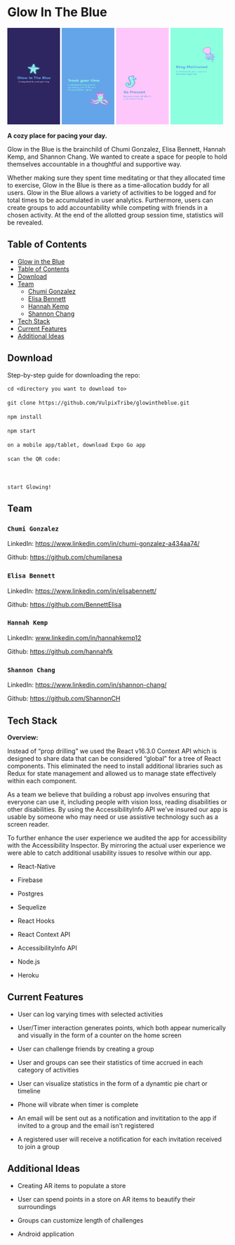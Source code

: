 <!-- @format -->

# Glow In The Blue

<img src="/assets/images/main-splash.png" height="220" width="120"> <img src="assets/images/hiw-squid.png" height="220" width="120">
<img src="assets/images/hiw-seahorse.png" height="220" width="120">
<img src="assets/images/hiw-octopus.png" height="220" width="120">

**A cozy place for pacing your day.**

Glow in the Blue is the brainchild of Chumi Gonzalez, Elisa Bennett, Hannah Kemp, and Shannon Chang. We wanted to create a space for people to hold themselves accountable in a thoughtful and supportive way. 

Whether making sure they spent time meditating or that they allocated time to exercise, Glow in the Blue is there as a time-allocation buddy for all users. Glow in the Blue allows a variety of activities to be logged and for total times to be accumulated in user analytics. Furthermore, users can create groups to add accountability while competing with friends in a chosen activity. At the end of the allotted group session time, statistics will be revealed. 

## Table of Contents

- [Glow in the Blue](https://glowintheblue.herokuapp.com/)
- [Table of Contents](#table-of-contents)
- [Download](#download)
- [Team](#team)
  - [Chumi Gonzalez](#chumi-gonzalez)
  - [Elisa Bennett](#elisa-bennett)
  - [Hannah Kemp](#hannah-kemp)
  - [Shannon Chang](#shannon-chang)
- [Tech Stack](#tech-stack)
- [Current Features](#current-features)
- [Additional Ideas](#additional-ideas)

## Download

Step-by-step guide for downloading the repo: 

```
cd <directory you want to download to>

git clone https://github.com/VulpixTribe/glowintheblue.git

npm install
    
npm start

on a mobile app/tablet, download Expo Go app

scan the QR code:



start Glowing!
```

## Team

### `Chumi Gonzalez`

LinkedIn: https://www.linkedin.com/in/chumi-gonzalez-a434aa74/

Github: https://github.com/chumilanesa

### `Elisa Bennett`

LinkedIn: https://www.linkedin.com/in/elisabennett/

Github: https://github.com/BennettElisa

### `Hannah Kemp`

LinkedIn: www.linkedin.com/in/hannahkemp12

Github: https://github.com/hannahfk

### `Shannon Chang`

LinkedIn: https://www.linkedin.com/in/shannon-chang/

Github: https://github.com/ShannonCH

## Tech Stack

**Overview:**

Instead of “prop drilling” we used the React v16.3.0 Context API which is designed to share data that can be considered “global” for a tree of React components. This eliminated the need to install additional libraries such as Redux for state management and allowed us to manage state effectively within each component. 

As a team we believe that building a robust app involves ensuring that everyone can use it, including people with vision loss, reading disabilities or other disabilities. By using the AccessibilityInfo API we’ve insured our app is usable by someone who may need or use assistive technology such as a screen reader. 

To further enhance the user experience we audited the app for accessibility with the Accessibility Inspector. By mirroring the actual user experience we were able to catch additional usability issues to resolve within our app. 

- React-Native

- Firebase

- Postgres

- Sequelize

- React Hooks

- React Context API

- AccessibilityInfo API

- Node.js
    
- Heroku

## Current Features
    
- User can log varying times with selected activities

- User/Timer interaction generates points, which both appear numerically and visually in the form of a counter on the home screen

- User can challenge friends by creating a group

- User and groups can see their statistics of time accrued in each category of activities

- User can visualize statistics in the form of a dynamtic pie chart or timeline
    
- Phone will vibrate when timer is complete
    
- An email will be sent out as a notification and invititation to the app if invited to a group and the email isn't registered
    
- A registered user will receive a notification for each invitation received to join a group

## Additional Ideas
    
- Creating AR items to populate a store

- User can spend points in a store on AR items to beautify their surroundings

- Groups can customize length of challenges

- Android application
